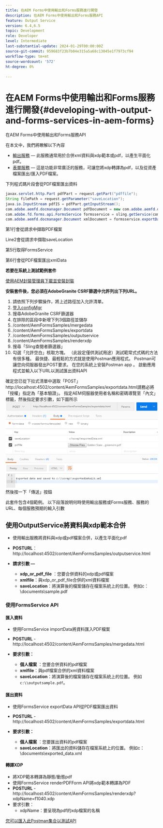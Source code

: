 ```yaml
---
title: 在AEM Forms中使用輸出和Forms服務進行開發
description: 在AEM Forms中使用輸出和Forms服務API
feature: Output Service
version: 6.4,6.5
topic: Development
role: Developer
level: Intermediate
last-substantial-update: 2024-01-29T00:00:00Z
source-git-commit: 959683f23b7b04e315a5a68c13045e1f7973cf94
workflow-type: tm+mt
source-wordcount: '572'
ht-degree: 0%

---
```


# 在AEM Forms中使用輸出和Forms服務進行開發{#developing-with-output-and-forms-services-in-aem-forms}

在AEM Forms中使用輸出和Forms服務API

在本文中，我們將瞭解以下內容

* [輸出服務](https://developer.adobe.com/experience-manager/reference-materials/6-5/forms/javadocs/index.html?com/adobe/fd/output/api/OutputService.html)  — 此服務通常用於合併xml資料與xdp範本或pdf，以產生平面化pdf。
* [表單服務](https://developer.adobe.com/experience-manager/reference-materials/6-5/forms/javadocs/com/adobe/fd/forms/api/FormsService.html)  — 這是功能非常廣泛的服務，可讓您將xdp轉譯為pdf，以及從資產檔案匯出/匯入PDF檔案。


下列程式碼片段會從PDF檔案匯出資料

```java
javax.servlet.http.Part pdfPart = request.getPart("pdffile");
String filePath = request.getParameter("saveLocation");
java.io.InputStream pdfIS = pdfPart.getInputStream();
com.adobe.aemfd.docmanager.Document pdfDocument = new com.adobe.aemfd.docmanager.Document(pdfIS);
com.adobe.fd.forms.api.FormsService formsservice = sling.getService(com.adobe.fd.forms.api.FormsService.class);
com.adobe.aemfd.docmanager.Document xmlDocument = formsservice.exportData(pdfDocument,com.adobe.fd.forms.api.DataFormat.Auto);
```

第1行會從請求中擷取PDF檔案

Line2會從請求中擷取saveLocation

第5行取得FormsService

第6行會從PDF檔案匯出xmlData

**若要在系統上測試範例套件**

[使用AEM封裝管理員下載並安裝封裝](assets/using-output-and-form-service-api.zip)




**安裝套件後，您必須在AdobeGranite CSRF篩選中允許列出下列URL。**

1. 請依照下列步驟操作，將上述路徑加入允許清單。
1. [登入configMgr](http://localhost:4502/system/console/configMgr)
1. 搜尋AdobeGranite CSRF篩選器
1. 在排除的區段中新增下列3個路徑並儲存
1. /content/AemFormsSamples/mergedata
1. /content/AemFormsSamples/exportdata
1. /content/AemFormsSamples/outputservice
1. /content/AemFormsSamples/renderxdp
1. 搜尋「Sling查閱者篩選器」
1. 勾選「允許空白」核取方塊。 （此設定僅供測試用途）測試範常式式碼的方法有很多種。 最快捷、最輕鬆的方式就是使用Postman應用程式。 Postman可讓您向伺服器發出POST要求。 在您的系統上安裝Postman app 。
啟動應用程式並輸入以下URL以測試匯出資料API

確定您已從下拉式清單中選取「POST」 http://localhost:4502/content/AemFormsSamples/exportdata.html請務必將「授權」指定為「基本驗證」。 指定AEM伺服器使用者名稱和密碼導覽至「內文」標籤，然後指定要求引數，如下圖所示
![匯出](assets/postexport.png)
然後按一下「傳送」按鈕

此套件包含4個範例。 以下段落說明何時使用輸出服務或Forms服務、服務的URL、每個服務預期的輸入引數

## 使用OutputService將資料與xdp範本合併

* 使用輸出服務將資料與xdp或pdf檔案合併，以產生平面化pdf
* **POSTURL**： http://localhost:4502/content/AemFormsSamples/outputservice.html
* **請求引數 —**

   * **xdp_or_pdf_file** ：您要合併資料的xdp或pdf檔案
   * **xmlfile**：與xdp_or_pdf_file合併的xml資料檔案
   * **saveLocation**：將演算後的檔案儲存在檔案系統上的位置。 例如c：\\documents\\sample.pdf

### 使用FormsService API

#### 匯入資料

* 使用FormsService importData將資料匯入PDF檔案
* **POSTURL** - http://localhost:4502/content/AemFormsSamples/mergedata.html

* **要求引數：**

   * **個人檔案** ：您要合併資料的pdf檔案
   * **xmlfile**：與pdf檔案合併的xml資料檔案
   * **saveLocation**：將演算後的檔案儲存在檔案系統上的位置。 例如 `c:\\outputsample.pdf`。

#### 匯出資料

* 使用FormsService exportData API從PDF檔案匯出資料
* **POSTURL** - http://localhost:4502/content/AemFormsSamples/exportdata.html
* **要求引數：**

   * **個人檔案** ：您要匯出資料的pdf檔案
   * **saveLocation**：將匯出的資料儲存在檔案系統上的位置。 例如c：\\documents\\exported_data.xml

#### 轉譯XDP

* 將XDP範本轉譯為靜態/動態pdf
* 使用FormsService renderPDFForm API將xdp範本轉譯為PDF
* **POSTURL** - http://localhost:4502/content/AemFormsSamples/renderxdp?xdpName=f1040.xdp
* 要求引數：
   * xdpName：要呈現為pdf的xdp檔案的名稱

[您可以匯入此Postman集合以測試API](assets/UsingDocumentServicesInAEMForms.postman_collection.json)
